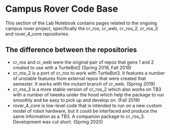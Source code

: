 # Campus Rover Code Base

This section of the Lab Notebook contains pages related to the ongoing campus rover project, specifically the cr_ros, cr_web, cr_ros_2, cr_ros_3 and rover_4_core repositories.

## The difference between the repositories

* cr_ros and cr_web were the original pair of repos that gens 1 and 2 created to use with a TurtleBot2 (Spring 2018, Fall 2018)
* cr_ros_2 is a port of cr_ros to work with TurtleBot3. It features a number of unstable features from external repos that were created that semester. It works with the mutant branch of cr_web. (Spring 2019)
* cr_ros_3 is a more stable version of cr_ros_2 which also works on TB3 with a number of tweeks under the hood which help the package to run smoothly and be easy to pick up and develop on. (Fall 2019)
* rover_4_core is low-level code that is intended to run on a new custom model of robot hardware, but it could be interfaced and produce the same information as a TB3. A companion package to cr_ros_3. Development was cut short. (Spring 2020)
